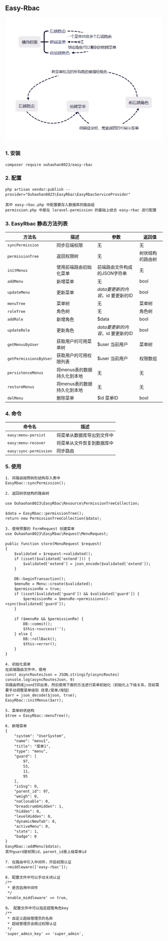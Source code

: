 ## Easy-Rbac

![easy-rbac](./easy-rbac.png)

### 1. 安装

```composer
composer require ouhaohan8023/easy-rbac
```

### 2. 配置

```
php artisan vendor:publish --provider="Ouhaohan8023\EasyRbac\EasyRbacServiceProvider"

其中 easy-rbac.php 中配置要存入数据库的路由组
permission.php 中是在 laravel-permission 的基础上结合 easy-rbac 进行配置

```

### 3. EasyRbac 静态方法列表

| 方法名                    | 描述               | 参数                      | 返回值      |
|------------------------|------------------|-------------------------|----------|
| `syncPermission`       | 同步后端权限           | 无                       | 无        |
| `permissionTree`       | 返回权限树            | 无                       | 树状结构的路由树 |
| `initMenus`            | 使用前端路由初始化菜单      | 前端路由文件构成的JSON字符串        | 无        |
| `addMenu`              | 新增菜单             | 无                       | bool     |
| `updateMenu`           | 更新菜单             | $data 要更新的内容，$id 要更新的ID | bool     |
| `menuTree`             | 菜单树              | 无                       | 菜单树      |
| `roleTree`             | 角色树              | 无                       | 角色树      |
| `addRole`              | 新增角色             | $data                   | bool     |
| `updateRole`           | 更新角色             | $data 要更新的内容，$id 要更新的ID | bool     |
| `getMenusByUser`       | 获取用户的可用菜单树       | $user 当前用户              | 菜单树      |
| `getPermissionsByUser` | 获取用户的可用权限列表      | $user 当前用户              | 权限数组     |
| `persistenceMenus`     | 将menus表的数据持久化到本地 | 无                       | 无        |
| `restoreMenus`         | 将menus表的数据持久化到本地 | 无                       | 无        |
| `delMenu`         | 删除菜单             | $id 菜单ID                | bool        |

### 4. 命令

| 命令名                    | 描述            |
|------------------------|---------------|
| `easy:menu-persist`    | 将菜单从数据库导出到文件中 |
| `easy:menu-recover`    | 将菜单从文件恢复到数据库中 |
| `easy:sync-permission` | 同步路由          |

### 5. 使用

```composer
1. 将路由按照树形结构存入表中
EasyRbac::syncPermission();

2. 返回树状结构的路由树

use Ouhaohan8023\EasyRbac\Resource\PermissionTreeCollection;

$data = EasyRbac::permissionTree();
return new PermissionTreeCollection($data);

3. 使用预置的 FormRequest 创建菜单
use Ouhaohan8023\EasyRbac\Request\MenuRequest;

public function store(MenuRequest $request)
{
    $validated = $request->validated();
    if (isset($validated['extend'])) {
        $validated['extend'] = json_encode($validated['extend']);
    }

    DB::beginTransaction();
    $menuRe = Menu::create($validated);
    $permissionRe = true;
    if (isset($validated['guard']) && $validated['guard']) {
        $permissionRe = $menuRe->permissions()->sync($validated['guard']);
    }

    if ($menuRe && $permissionRe) {
        DB::commit();
        $this->success('');
    } else {
        DB::rollBack();
        $this->error();
    }
}

4. 初始化菜单
在前端路由文件中，使用
const asyncRoutesJson = JSON.stringify(asyncRoutes)
console.log(asyncRoutesJson, 9)
将路由转成json打印出来，然后使用下面的方法进行菜单初始化（初始化上下级关系，目前需要手动调整菜单级别 目录/菜单/按钮）
$arr = json_decode($json, true);
EasyRbac::initMenus($arr);

5. 菜单树状结构
$tree = EasyRbac::menuTree();

6. 新增菜单
{
    "system": "UserSystem",
    "name": "menu1",
    "title": "菜单1",
    "type": "menu",
    "guard": [
        97,
        53,
        11,
        95
    ],
    "isSvg": 0,
    "parent_id": 97,
    "weigh": 0,
    "noClosable": 0,
    "breadcrumbHidden": 1,
    "hidden": 0,
    "levelHidden": 0,
    "dynamicNewTab": 0,
    "activeMenu": 0,
    "state": 1,
    "badge": 0
}
EasyRbac::addMenu($data);
其中guard是权限id，parent_id是上级菜单id

7. 在路由中引入中间件，开启权限认证
->middleware(['easy-rbac']);

8. 配置文件中可以手动关闭认证
/**
 * 是否启用中间件
 */
'enable_middleware' => true,

9。 配置文件中可以指定超管角色key
/**
 * 自定义超级管理员的名称
 * 超级管理员会跳过权限认证
 */
'super_admin_key' => 'super_admin',
```
